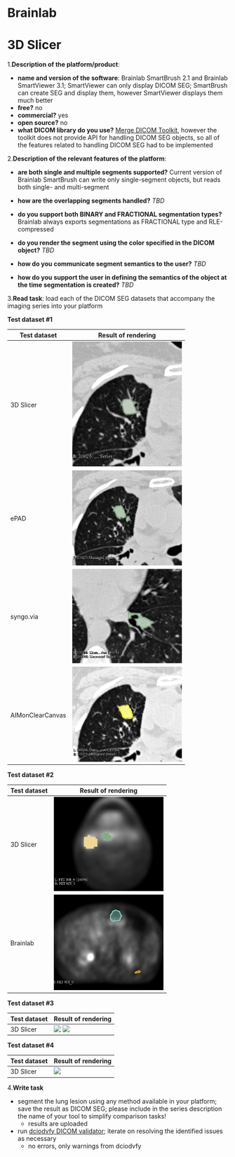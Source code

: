 # Brainlab
# 3D Slicer

1.**Description of the platform/product**:
 * **name and version of the software**: Brainlab SmartBrush 2.1 and Brainlab SmartViewer 3.1; SmartViewer can only display DICOM SEG; SmartBrush can create SEG and display them, however SmartViewer displays them much better
 * **free?** no
 * **commercial?** yes
 * **open source?** no 
 * **what DICOM library do you use?** [Merge DICOM Toolkit](http://www.merge.com/Solutions/Toolkits/Merge-DICOM-Toolkit.aspx), however the toolkit does not provide API for handling DICOM SEG objects, so all of the features related to handling DICOM SEG had to be implemented

2.**Description of the relevant features of the platform**: 
 * **are both single and multiple segments supported?** Current version of Brainlab SmartBrush can write only single-segment objects, but reads both single- and multi-segment 
 * **how are the overlapping segments handled?** *TBD*

 * **do you support both BINARY and FRACTIONAL segmentation types?** Brainlab always exports segmentations as FRACTIONAL type and RLE-compressed
 * **do you render the segment using the color specified in the DICOM object?** *TBD*
 * **how do you communicate segment semantics to the user?** *TBD*
 * **how do you support the user in defining the semantics of the object at the time segmentation is created?** *TBD*

3.**Read task**: load each of the DICOM SEG datasets that accompany the imaging series into your platform

**Test dataset #1**

| Test dataset | Result of rendering |
| -- | -- |
| 3D Slicer | <img src="./slicer/slicer-read-lidc.png" width=250> |
| ePAD | <img src="./slicer/epad-read-lidc.png" width=250> |
| syngo.via | <img src="./slicer/syngo-read-lidc.png" width=250> |
| AIMonClearCanvas| <img src="./slicer/aimclearcanvas-read-lidc.png" width=250> |

**Test dataset #2**

| Test dataset | Result of rendering |
| -- | -- |
| 3D Slicer | <img src="./slicer/slicer-read-hnc.png" width=250> |
| Brainlab | <img src="./slicer/brainlab-read-hnc.png" width=250> |

**Test dataset #3**

| Test dataset | Result of rendering |
| -- | -- |
| 3D Slicer | <img src="./brainlab/brainlab-read-hnc.png" width=250> <img src="./brainlab/brainlab-read-hnc-measurements.png" width=250>|

**Test dataset #4**

| Test dataset | Result of rendering |
| -- | -- |
| 3D Slicer | <img src="./slicer/brainlab-read-prostate.png" width=250> |


4.**Write task**
 * segment the lung lesion using any method available in your platform; save the result as DICOM SEG; please include in the series description the name of your tool to simplify comparison tasks!
   * results are uploaded
 * run [dciodvfy DICOM validator](http://www.dclunie.com/dicom3tools/dciodvfy.html); iterate on resolving the identified issues as necessary
   * no errors, only warnings from dciodvfy



